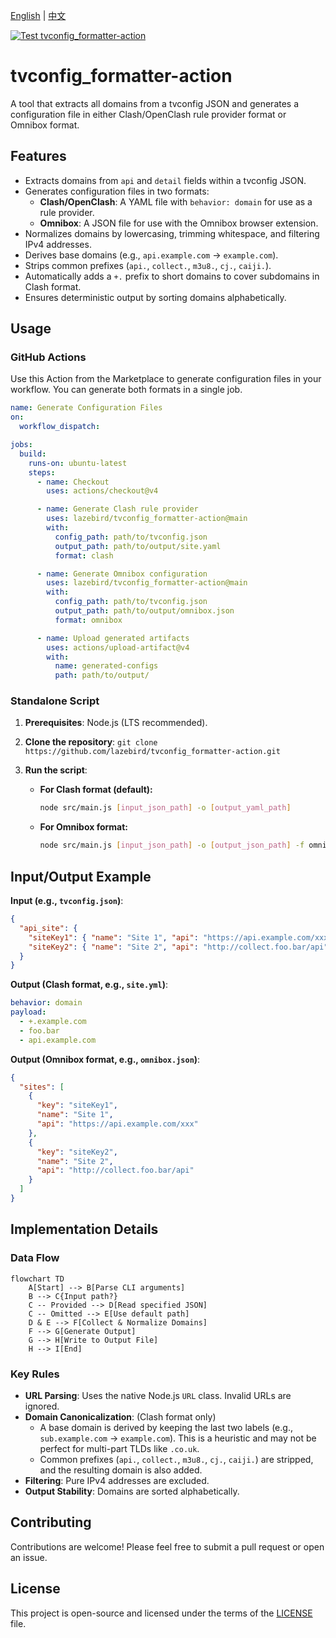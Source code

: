 [English](README.md) | [中文](README_zh.md)

[![Test tvconfig_formatter-action](https://github.com/lazebird/tvconfig_formatter-action/actions/workflows/test.yml/badge.svg)](https://github.com/lazebird/tvconfig_formatter-action/actions/workflows/test.yml)

# tvconfig_formatter-action

A tool that extracts all domains from a tvconfig JSON and generates a configuration file in either Clash/OpenClash rule provider format or Omnibox format.

## Features

- Extracts domains from `api` and `detail` fields within a tvconfig JSON.
- Generates configuration files in two formats:
  - **Clash/OpenClash**: A YAML file with `behavior: domain` for use as a rule provider.
  - **Omnibox**: A JSON file for use with the Omnibox browser extension.
- Normalizes domains by lowercasing, trimming whitespace, and filtering IPv4 addresses.
- Derives base domains (e.g., `api.example.com` → `example.com`).
- Strips common prefixes (`api.`, `collect.`, `m3u8.`, `cj.`, `caiji.`).
- Automatically adds a `+.` prefix to short domains to cover subdomains in Clash format.
- Ensures deterministic output by sorting domains alphabetically.

## Usage

### GitHub Actions

Use this Action from the Marketplace to generate configuration files in your workflow. You can generate both formats in a single job.

```yaml
name: Generate Configuration Files
on:
  workflow_dispatch:

jobs:
  build:
    runs-on: ubuntu-latest
    steps:
      - name: Checkout
        uses: actions/checkout@v4

      - name: Generate Clash rule provider
        uses: lazebird/tvconfig_formatter-action@main
        with:
          config_path: path/to/tvconfig.json
          output_path: path/to/output/site.yaml
          format: clash

      - name: Generate Omnibox configuration
        uses: lazebird/tvconfig_formatter-action@main
        with:
          config_path: path/to/tvconfig.json
          output_path: path/to/output/omnibox.json
          format: omnibox

      - name: Upload generated artifacts
        uses: actions/upload-artifact@v4
        with:
          name: generated-configs
          path: path/to/output/
```

### Standalone Script

1.  **Prerequisites**: Node.js (LTS recommended).
2.  **Clone the repository**: `git clone https://github.com/lazebird/tvconfig_formatter-action.git`
3.  **Run the script**:

    - **For Clash format (default):**
      ```bash
      node src/main.js [input_json_path] -o [output_yaml_path]
      ```

    - **For Omnibox format:**
      ```bash
      node src/main.js [input_json_path] -o [output_json_path] -f omnibox
      ```

## Input/Output Example

**Input (e.g., `tvconfig.json`)**:
```json
{
  "api_site": {
    "siteKey1": { "name": "Site 1", "api": "https://api.example.com/xxx", "detail": "https://www.example.com/yyy" },
    "siteKey2": { "name": "Site 2", "api": "http://collect.foo.bar/api", "detail": "http://foo.bar" }
  }
}
```

**Output (Clash format, e.g., `site.yml`)**:
```yaml
behavior: domain
payload:
  - +.example.com
  - foo.bar
  - api.example.com
```

**Output (Omnibox format, e.g., `omnibox.json`)**:

```json
{
  "sites": [
    {
      "key": "siteKey1",
      "name": "Site 1",
      "api": "https://api.example.com/xxx"
    },
    {
      "key": "siteKey2",
      "name": "Site 2",
      "api": "http://collect.foo.bar/api"
    }
  ]
}
```

## Implementation Details

### Data Flow
```mermaid
flowchart TD
    A[Start] --> B[Parse CLI arguments]
    B --> C{Input path?}
    C -- Provided --> D[Read specified JSON]
    C -- Omitted --> E[Use default path]
    D & E --> F[Collect & Normalize Domains]
    F --> G[Generate Output]
    G --> H[Write to Output File]
    H --> I[End]
```

### Key Rules
- **URL Parsing**: Uses the native Node.js `URL` class. Invalid URLs are ignored.
- **Domain Canonicalization**: (Clash format only)
  - A base domain is derived by keeping the last two labels (e.g., `sub.example.com` → `example.com`). This is a heuristic and may not be perfect for multi-part TLDs like `.co.uk`.
  - Common prefixes (`api.`, `collect.`, `m3u8.`, `cj.`, `caiji.`) are stripped, and the resulting domain is also added.
- **Filtering**: Pure IPv4 addresses are excluded.
- **Output Stability**: Domains are sorted alphabetically.

## Contributing

Contributions are welcome! Please feel free to submit a pull request or open an issue.

## License

This project is open-source and licensed under the terms of the [LICENSE](LICENSE) file.